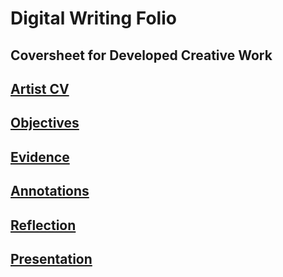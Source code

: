 # Digital Writing Folio
## Coversheet for Developed Creative Work 
## <a href="https://github.com/larajscuri/digitalwritingrep/blob/main/artist-CV.md">Artist CV</a>
## <a href="https://github.com/larajscuri/digitalwritingrep/blob/main/digital%20writing%20folio%3A%20evidence.md">Objectives</a>
## <a href="https://github.com/larajscuri/digitalwritingrep/blob/main/digital%20writing%20folio%3A%20evidence.md">Evidence</a>
## <a href="https://github.com/larajscuri/digitalwritingrep/blob/main/digital%20writing%20folio%3A%20annotation.md">Annotations</a>
## <a href="https://github.com/larajscuri/digitalwritingrep/blob/main/digital%20writing%20folio%3A%20reflections.md">Reflection</a>
## <a href="https://larajscuri.github.io/house-on-the-hill/">Presentation</a>
